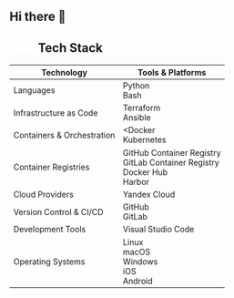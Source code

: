 ## Hi there 👋

## <img src="icons/fire.svg#gh-light-mode-only" width="20" height="20"><img src="icons/fire.svg#gh-dark-mode-only" width="20" height="20">&nbsp;&nbsp;Tech Stack

| Technology                 | Tools & Platforms |
|----------------------------|-------------------|
| Languages                  | Python<br/>Bash<br> |
| Infrastructure as Code     | Terraform<br/>Ansible<br/> |
| Containers & Orchestration | <Docker<br/>Kubernetes<br/>|
| Container Registries       | GitHub Container Registry<br/>GitLab Container Registry<br/>Docker Hub<br/>Harbor<br/> |
| Cloud Providers            | Yandex Cloud<br/> 
| Version Control & CI/CD    | GitHub<br/>GitLab<br/> |
| Development Tools          | Visual Studio Code<br/> |
| Operating Systems          | Linux<br/>macOS<br/>Windows<br/>iOS<br/>Android<br/> |
